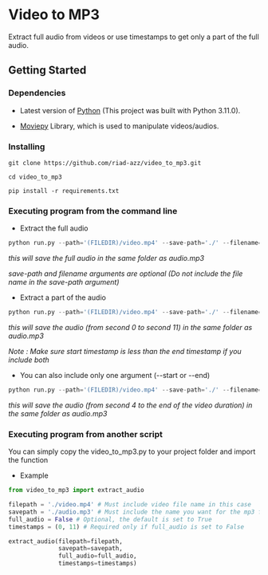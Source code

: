 # Video to MP3

Extract full audio from videos or use timestamps to get only a part of the full audio.


## Getting Started

### Dependencies

* Latest version of [Python](https://www.python.org/downloads/) (This project was built with Python 3.11.0).

* [Moviepy](https://pypi.org/project/moviepy/) Library, which is used to manipulate videos/audios.

### Installing

```
git clone https://github.com/riad-azz/video_to_mp3.git
```

```
cd video_to_mp3
```

```
pip install -r requirements.txt
```

### Executing program from the command line

* Extract the full audio
```python
python run.py --path='(FILEDIR)/video.mp4' --save-path='./' --filename='audio.mp3'
```
_this will save the full audio in the same folder as audio.mp3_

_save-path and filename arguments are optional (Do not include the file name in the save-path argument)_

* Extract a part of the audio
```python
python run.py --path='(FILEDIR)/video.mp4' --save-path='./' --filename='audio.mp3' --start=0 --end=11
```
_this will save the audio (from second 0 to second 11) in the same folder as audio.mp3_

_Note : Make sure start timestamp is less than the end timestamp if you include both_

* You can also include only one argument (--start or --end)
```python
python run.py --path='(FILEDIR)/video.mp4' --save-path='./' --filename='audio.mp3' --start=4
```
_this will save the audio (from second 4 to the end of the video duration) in the same folder as audio.mp3_

### Executing program from another script

You can simply copy the video_to_mp3.py to your project folder and import the function

* Example
```python
from video_to_mp3 import extract_audio

filepath = './video.mp4' # Must include video file name in this case
savepath = './audio.mp3' # Must include the name you want for the mp3 file in this case
full_audio = False # Optional, the default is set to True
timestamps = (0, 11) # Required only if full_audio is set to False

extract_audio(filepath=filepath,
              savepath=savepath,
              full_audio=full_audio,
              timestamps=timestamps)
```

